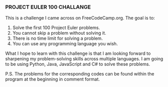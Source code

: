 ### PROJECT EULER 100 CHALLANGE

This is a challenge I came across on FreeCodeCamp.org. The goal is to:

1) Solve the first 100 Project Euler problems.
2) You cannot skip a problem without solving it.
3) There is no time limit for solving a problem.
4) You can use any programming language you wish.

What I hope to learn with this challenge is that I am looking forward to sharpening my problem-solving skills across multiple languages. I am going to be using Python, Java, JavaScript and C# to solve these problems.

P.S. The problems for the corresponding codes can be found within the program at the beginning in comment format.
